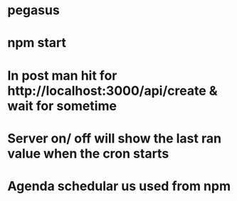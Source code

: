 # pegasus

# npm start

# In post man hit for http://localhost:3000/api/create & wait for sometime

# Server on/ off will show the last ran value when the cron starts

# Agenda schedular us used from npm
